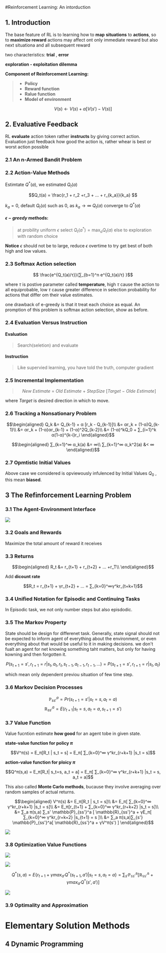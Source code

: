 #Reinforcement Learning: An intorduction

## 1. Introduction

The base feature of RL is to learning how to **map** **situations** to **actions**, so to **maximize reward**
actions may affect ont only immediate reward but also next situationa and all subsequent reward

two characteristics: **trial** , **error**

**exploration - exploitation dilemma**

**Component of Reinforcement Learning:**
> - **Policy**
> - **Reward function**
> - **Ralue function**
> - **Model of environment**


$$V(s) ← V(s) + \alpha [V(s') - V(s)]$$

## 2. Evaluative Feedback

RL **evaluate** action token rather **instructs** by giving correct action. Evaluation just feedback  how good the action is, rather whear is best or worst action possible

### 2.1 An n-Armed Bandit Problem

### 2.2 Action-Value Methods

Estimtate $Q^*(a)$, we estimated $Q_t(a)$

$$Q_t(a) = \frac{r_1 + r_2 +r_3 + ... + r_{k_a}}{k_a} $$

$k_a = 0$, default $Q_t(a)$ such as 0,  as $k_a → ∞$ $Q_t(a)$ converge to $Q^*(a)$

#### **$ϵ-greedy$ methods**:
> at probility uniform $ϵ$ select $Q_t(a^*) = \max_a { Q_t(a) }$ 
> else to exploration with random choice 

**Notice** $\epsilon$ should not be to large, reduce $ϵ$ overtime to try get best of both high and low values.

### 2.3 Softmax Action selection

$$ \frac{e^{Q_t(a)/τ}}{∑_{b=1}^n e^{Q_t(a)/τ} }$$

where $τ$ is postive parameter called **temperature**, high $τ$ cause the action to all equiprobable, low $τ$ cause greater difference in selection probability for actions that differ om their value estimates.

one drawback of e-greedy is that it treat each choice as equal. An promption of this problem is softmax action selection, show as before.

### 2.4 Evaluation Versus Instruction

#### Evaluation
> Search(seletion) and evaluate

#### Instruction
> Like supervied learning, you have told the truth, computer gradient

### 2.5 Incremental Implementation

>$$New\ Estimate\ =\ Old\ Estimate\ +\ StepSize\ [Target\ -\ Olde\ Estimate]$$

where $Target$ is desired direction in which to move.

### 2.6 Tracking a Nonsationary Problem

$$\begin{aligned}
Q_k &= Q_{k-1} + α [r_k - Q_{k-1}]\\
&= αr_k + (1-α)Q_{k-1}\\
&= αr_k + (1-α)αr_{k-1} + (1-α)^2Q_{k-2}\\
&= (1-α)^kQ_0 + ∑_{i=1}^k α(1-α)^{k-i}r_i   
\end{aligned}$$

$$\begin{aligned}
    ∑_{k=1}^∞ α_k(a) &= ∞\\
    ∑_{k=1}^∞ α_k^2(a) &< ∞
\end{aligned}$$

### 2.7 Opmtistic Initial Values

Above case we considered is opviewously infulenced by Initial Values $Q_0$ , this mean **biased**.


## 3 The Refinforcement Learning Problem

### 3.1 The Agent-Environment Interface

![](pics/1.PNG)

### 3.2 Goals and Rewards

Maximize the total amount of reward it receives

### 3.3 Returns

$$\begin{aligned}
    R_t  &= r_{t+1} + r_{t+2} + … +r_T\\
\end{aligned}$$

Add **dicount rate** 

$$R_t  = r_{t+1} + γr_{t+2} + ... = ∑_{k=0}^∞γ^kr_{t+k+1}$$

### 3.4 Unified Notation for Episodic and Continuing Tasks

In Episodic task, we not only number steps but also episdodic.

### 3.5 The Markov Property

State should be design for differenet task. Generally, state signal should not be expected to inform agent of everything about the environment, or even everything about that would be useful to it in  making decisions.
we don't fualt an agent for net knowing something taht matters, but only for having kowning and then forgotten it.

$$P(s_{t+1}=s',r_{t+1}=r | s_t, a_t, r_t, s_{t-1}, a_{t-1}, r_{t-1},...) =  P(s_{t+1}=s',r_{t+1}=r | s_t, a_t)$$

which mean only dependent previou situation of few time step.

### 3.6 Markov Decision Processes


$$\mathbb{P}_{ss'}^a = Pr(s_{t+1}=s' | s_t = s, a_t = a)$$
$$\mathbb{R}_{ss'}^a = E(r_{t+1} | s_t = s, a_t = a, s_{t+1} = s')$$

### 3.7 Value Function

Value fucntion estimate **how good** for an agent tobe in given state.

**state-value function for policy $\pi$**

$$V^π(s) = E_π[R_t | s_t = s] = E_π[ ∑_{k=0}^∞ γ^kr_{r+k+1} |s_t = s]$$

**action-value function for ploicy $π$**

$$Q^π(s,a) = E_π[R_t| s_t=s, a_t = a] = E_π[ ∑_{k=0}^∞ γ^kr_{r+k+1} |s_t = s, a_t = a]$$

This also called **Monte Carlo methods**, bucause they involve averaging over random samples of actual returns.

$$\begin{aligned}
    V^π(s) &= E_π[R_t | s_t = s]\\ 
    &= E_π[ ∑_{k=0}^∞ γ^kr_{r+k+1} |s_t = s]\\
    &= E_π[r_{t+1} + ∑_{k=0}^∞ γ^kr_{r+k+2} |s_t = s]\\
    &= ∑_a π(s,a) ∑_s' \mathbb{P}_{ss'}^a [ \mathbb{R}_{ss'}^a + γE_π[ ∑_{k=0}^∞ γ^kr_{r+k+2} |s_{t+1} = s ]\\
    &= ∑_a π(s,a)∑_{s'} \mathbb{P}_{ss'}^a[ \mathbb{R}_{ss'}^a + γV^π(s') ]
\end{aligned}$$

![](pics/2.PNG)

### 3.8 Optimization Value Functions

![](pics/3.PNG)

![](pics/4.PNG)

$$Q^*(s,a) = E\{ r_{t+1} + γ max_{a'} Q^*(s_{t+1},a') | s_t =s, a_t =a \} = ∑_{s'} \mathbb{P_{ss'}^a} [ \mathbb{R_{ss'}^a} + γmax_{a'}Q^*(s',a') ]  $$

![](pics/5.PNG)

### 3.9 Optimality and Approximation

# Elementary Solution Methods

## 4 Dynamic Programming

